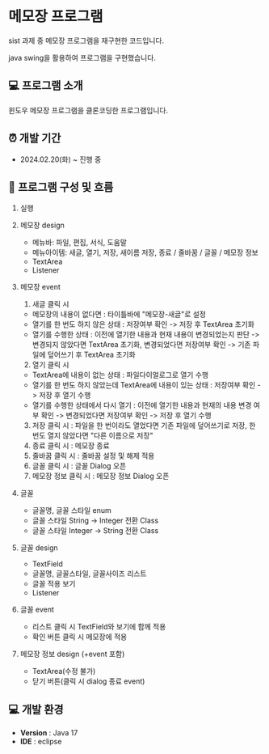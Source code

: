 # 메모장 프로그램
sist 과제 중 메모장 프로그램을 재구현한 코드입니다.

java swing을 활용하여 프로그램을 구현했습니다.

## 💻 프로그램 소개
윈도우 메모장 프로그램을 클론코딩한 프로그램입니다.

## ⏰ 개발 기간
- 2024.02.20(화) ~ 진행 중

## 💾 프로그램 구성 및 흐름
1. 실행

2. 메모장 design
	- 메뉴바: 파일, 편집, 서식, 도움말
	- 메뉴아이템: 새글, 열기, 저장, 새이름 저장, 종료 / 줄바꿈 / 글꼴 / 메모장 정보
	- TextArea
	- Listener

3. 메모장 event
	1) 새글 클릭 시
	 - 메모장의 내용이 없다면 : 타이틀바에 "메모장-새글"로 설정
	 - 열기를 한 번도 하지 않은 상태 : 저장여부 확인 -> 저장 후 TextArea 초기화
	 - 열기를 수행한 상태 : 이전에 열기한 내용과 현재 내용이 변경되었는지 판단 -> 변경되지 않았다면 TextArea 초기화, 변경되었다면 저장여부 확인 -> 기존 파일에 덮어쓰기 후 TextArea 초기화
	2) 열기 클릭 시  
	 - TextArea에 내용이 없는 상태 : 파일다이얼로그로 열기 수행
	 - 열기를 한 번도 하지 않았는데 TextArea에 내용이 있는 상태 : 저장여부 확인 -> 저장 후 열기 수행
	 - 열기를 수행한 상태에서 다시 열기 : 이전에 열기한 내용과 현재의 내용 변경 여부 확인 -> 변경되었다면 저장여부 확인 -> 저장 후 열기 수행 
	3) 저장 클릭 시 : 파일을 한 번이라도 열었다면 기존 파일에 덮어쓰기로 저장, 한 번도 열지 않았다면 "다른 이름으로 저장"
	4) 종료 클릭 시 : 메모장 종료
	5) 줄바꿈 클릭 시 : 줄바꿈 설정 및 해제 적용
	6) 글꼴 클릭 시 : 글꼴 Dialog 오픈
	7) 메모장 정보 클릭 시 : 메모장 정보 Dialog 오픈
	
4. 글꼴
	- 글꼴명, 글꼴 스타일 enum
	- 글꼴 스타일 String -> Integer 전환 Class
	- 글꼴 스타일 Integer -> String 전환 Class
	
5. 글꼴 design
	- TextField
	- 글꼴명, 글꼴스타일, 글꼴사이즈 리스트
	- 글꼴 적용 보기
	- Listener
	
6. 글꼴 event
	- 리스트 클릭 시 TextField와 보기에 함께 적용
	- 확인 버튼 클릭 시 메모장에 적용

7. 메모장 정보 design (+event 포함)
	- TextArea(수정 불가)
	- 닫기 버튼(클릭 시 dialog 종료 event)

## 💻 개발 환경
- **Version** : Java 17
- **IDE** : eclipse
